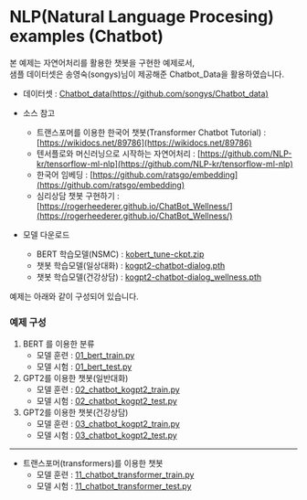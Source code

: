 # NLP(Natural Language Procesing) examples (Chatbot)

본 예제는 자연어처리를 활용한 챗봇을 구현한 예제로서,    
샘플 데이터셋은 송영숙(songys)님이 제공해준 Chatbot_Data을 활용하였습니다.   

- 데이터셋 : [Chatbot_data(https://github.com/songys/Chatbot_data)](https://github.com/songys/Chatbot_data)
- 소스 참고 
    - 트랜스포머를 이용한 한국어 챗봇(Transformer Chatbot Tutorial) : [https://wikidocs.net/89786](https://wikidocs.net/89786) <br>
    - 텐서플로와 머신러닝으로 시작하는 자연어처리 : [https://github.com/NLP-kr/tensorflow-ml-nlp](https://github.com/NLP-kr/tensorflow-ml-nlp) <br>
    - 한국어 임베딩 : [https://github.com/ratsgo/embedding](https://github.com/ratsgo/embedding) <br>
    - 심리상담 챗봇 구현하기 : [https://rogerheederer.github.io/ChatBot_Wellness/](https://rogerheederer.github.io/ChatBot_Wellness/) <br>

- 모델 다운로드 
    - BERT 학습모델(NSMC) : [kobert_tune-ckpt.zip](http://jamjoong.org/jwlee/kobert_tune-ckpt.zip) <br>
    - 챗봇 학습모델(일상대화) : [kogpt2-chatbot-dialog.pth](http://jamjoong.org/jwlee/kogpt2-chatbot-dialog.pth) <br>
    - 챗봇 학습모델(건강상담) : [kogpt2-chatbot-dialog_wellness.pth](http://jamjoong.org/jwlee/kogpt2-chatbot-dialog_wellness.pth) <br>


예제는 아래와 같이 구성되어 있습니다.

### 예제 구성
1. BERT 를 이용한 분류
    - 모델 훈련 : [01_bert_train.py](https://github.com/rightlit/nlp2/blob/main/examples/01_bert_train.py)
    - 모델 시험 : [01_bert_test.py](https://github.com/rightlit/nlp2/blob/main/examples/01_bert_test.py)
2. GPT2를 이용한 챗봇(일반대화)
    - 모델 훈련 : [02_chatbot_kogpt2_train.py](https://github.com/rightlit/nlp2/blob/main/examples/02_chatbot_kogpt2_train.py)
    - 모델 시험 : [02_chatbot_kogpt2_test.py](https://github.com/rightlit/nlp2/blob/main/examples/02_chatbot_kogpt2_test.py)
3. GPT2를 이용한 챗봇(건강상담)
    - 모델 훈련 : [03_chatbot_kogpt2_train.py](https://github.com/rightlit/nlp2/blob/main/examples/03_chatbot_kogpt2_train.py)
    - 모델 시험 : [03_chatbot_kogpt2_test.py](https://github.com/rightlit/nlp2/blob/main/examples/03_chatbot_kogpt2_test.py)
- - -
* 트랜스포머(transformers)를 이용한 챗봇 
    - 모델 훈련 : [11_chatbot_transformer_train.py](https://github.com/rightlit/nlp2/blob/main/examples/11_chatbot_transformer_train.py)
    - 모델 시험 : [11_chatbot_transformer_test.py](https://github.com/rightlit/nlp2/blob/main/examples/11_chatbot_transformer_test.py)

